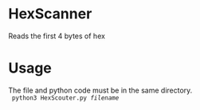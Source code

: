 # HexScanner
Reads the first 4 bytes of hex
# Usage
The file and python code must be in the same directory. \
<code> python3 HexScouter.py *filename* </code>
